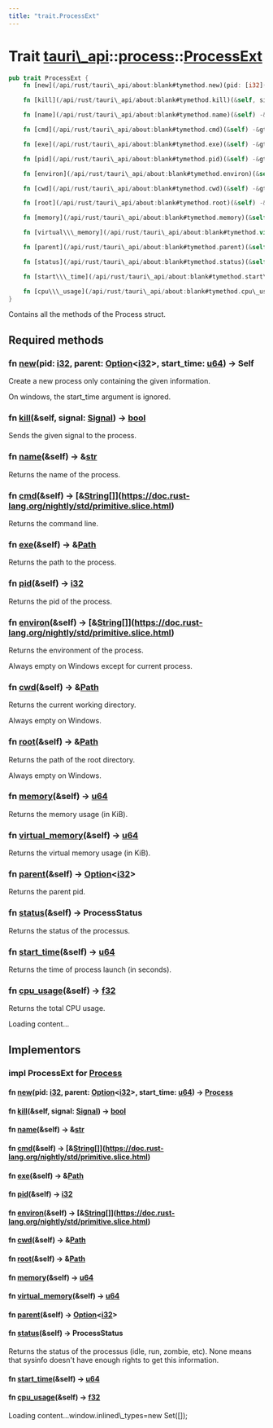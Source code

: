 ```yaml
---
title: "trait.ProcessExt"
---
```


Trait [tauri\\\_api](/api/rust/tauri\_api/../index.html)::[process](/api/rust/tauri\_api/index.html)::[ProcessExt](/api/rust/tauri\_api/)
=========================================================================================================================================

```rust
pub trait ProcessExt {
    fn [new](/api/rust/tauri\_api/about:blank#tymethod.new)(pid: [i32](https://doc.rust-lang.org/nightly/std/primitive.i32.html), parent: [Option](https://doc.rust-lang.org/nightly/core/option/enum.Option.html "enum core::option::Option")&lt;[i32](https://doc.rust-lang.org/nightly/std/primitive.i32.html)\&gt;, start\\\_time: [u64](https://doc.rust-lang.org/nightly/std/primitive.u64.html)) -&gt; Self;

    fn [kill](/api/rust/tauri\_api/about:blank#tymethod.kill)(&self, signal: [Signal](/api/rust/tauri\_api/../../tauri\_api/process/enum.Signal.html "enum tauri\_api::process::Signal")) -&gt; [bool](https://doc.rust-lang.org/nightly/std/primitive.bool.html);

    fn [name](/api/rust/tauri\_api/about:blank#tymethod.name)(&self) -&gt; &[str](https://doc.rust-lang.org/nightly/std/primitive.str.html);

    fn [cmd](/api/rust/tauri\_api/about:blank#tymethod.cmd)(&self) -&gt; [&\[](https://doc.rust-lang.org/nightly/std/primitive.slice.html)[String](https://doc.rust-lang.org/nightly/alloc/string/struct.String.html "struct alloc::string::String")[\]](https://doc.rust-lang.org/nightly/std/primitive.slice.html);

    fn [exe](/api/rust/tauri\_api/about:blank#tymethod.exe)(&self) -&gt; &[Path](https://doc.rust-lang.org/nightly/std/path/struct.Path.html "struct std::path::Path");

    fn [pid](/api/rust/tauri\_api/about:blank#tymethod.pid)(&self) -&gt; [i32](https://doc.rust-lang.org/nightly/std/primitive.i32.html);

    fn [environ](/api/rust/tauri\_api/about:blank#tymethod.environ)(&self) -&gt; [&\[](https://doc.rust-lang.org/nightly/std/primitive.slice.html)[String](https://doc.rust-lang.org/nightly/alloc/string/struct.String.html "struct alloc::string::String")[\]](https://doc.rust-lang.org/nightly/std/primitive.slice.html);

    fn [cwd](/api/rust/tauri\_api/about:blank#tymethod.cwd)(&self) -&gt; &[Path](https://doc.rust-lang.org/nightly/std/path/struct.Path.html "struct std::path::Path");

    fn [root](/api/rust/tauri\_api/about:blank#tymethod.root)(&self) -&gt; &[Path](https://doc.rust-lang.org/nightly/std/path/struct.Path.html "struct std::path::Path");

    fn [memory](/api/rust/tauri\_api/about:blank#tymethod.memory)(&self) -&gt; [u64](https://doc.rust-lang.org/nightly/std/primitive.u64.html);

    fn [virtual\\\_memory](/api/rust/tauri\_api/about:blank#tymethod.virtual\_memory)(&self) -&gt; [u64](https://doc.rust-lang.org/nightly/std/primitive.u64.html);

    fn [parent](/api/rust/tauri\_api/about:blank#tymethod.parent)(&self) -&gt; [Option](https://doc.rust-lang.org/nightly/core/option/enum.Option.html "enum core::option::Option")&lt;[i32](https://doc.rust-lang.org/nightly/std/primitive.i32.html)\&gt;;

    fn [status](/api/rust/tauri\_api/about:blank#tymethod.status)(&self) -&gt; ProcessStatus;

    fn [start\\\_time](/api/rust/tauri\_api/about:blank#tymethod.start\_time)(&self) -&gt; [u64](https://doc.rust-lang.org/nightly/std/primitive.u64.html);

    fn [cpu\\\_usage](/api/rust/tauri\_api/about:blank#tymethod.cpu\_usage)(&self) -&gt; [f32](https://doc.rust-lang.org/nightly/std/primitive.f32.html);
}
```

Contains all the methods of the <span>Process</span> struct.

Required methods
----------------

### <span>fn [new](/api/rust/tauri\_api/about:blank#tymethod.new)(pid: [i32](https://doc.rust-lang.org/nightly/std/primitive.i32.html), parent: [Option](https://doc.rust-lang.org/nightly/core/option/enum.Option.html "enum core::option::Option")&lt;[i32](https://doc.rust-lang.org/nightly/std/primitive.i32.html)&gt;, start\_time: [u64](https://doc.rust-lang.org/nightly/std/primitive.u64.html)) -&gt; Self</span>

Create a new process only containing the given information.

On windows, the <span>start\_time</span> argument is ignored.

### <span>fn [kill](/api/rust/tauri\_api/about:blank#tymethod.kill)(&self, signal: [Signal](/api/rust/tauri\_api/../../tauri\_api/process/enum.Signal.html "enum tauri\_api::process::Signal")) -&gt; [bool](https://doc.rust-lang.org/nightly/std/primitive.bool.html)</span>

Sends the given <span>signal</span> to the process.

### <span>fn [name](/api/rust/tauri\_api/about:blank#tymethod.name)(&self) -&gt; &[str](https://doc.rust-lang.org/nightly/std/primitive.str.html)</span>

Returns the name of the process.

### <span>fn [cmd](/api/rust/tauri\_api/about:blank#tymethod.cmd)(&self) -&gt; [&[](https://doc.rust-lang.org/nightly/std/primitive.slice.html)[String](https://doc.rust-lang.org/nightly/alloc/string/struct.String.html "struct alloc::string::String")[]](https://doc.rust-lang.org/nightly/std/primitive.slice.html)</span>

Returns the command line.

### <span>fn [exe](/api/rust/tauri\_api/about:blank#tymethod.exe)(&self) -&gt; &[Path](https://doc.rust-lang.org/nightly/std/path/struct.Path.html "struct std::path::Path")</span>

Returns the path to the process.

### <span>fn [pid](/api/rust/tauri\_api/about:blank#tymethod.pid)(&self) -&gt; [i32](https://doc.rust-lang.org/nightly/std/primitive.i32.html)</span>

Returns the pid of the process.

### <span>fn [environ](/api/rust/tauri\_api/about:blank#tymethod.environ)(&self) -&gt; [&[](https://doc.rust-lang.org/nightly/std/primitive.slice.html)[String](https://doc.rust-lang.org/nightly/alloc/string/struct.String.html "struct alloc::string::String")[]](https://doc.rust-lang.org/nightly/std/primitive.slice.html)</span>

Returns the environment of the process.

Always empty on Windows except for current process.

### <span>fn [cwd](/api/rust/tauri\_api/about:blank#tymethod.cwd)(&self) -&gt; &[Path](https://doc.rust-lang.org/nightly/std/path/struct.Path.html "struct std::path::Path")</span>

Returns the current working directory.

Always empty on Windows.

### <span>fn [root](/api/rust/tauri\_api/about:blank#tymethod.root)(&self) -&gt; &[Path](https://doc.rust-lang.org/nightly/std/path/struct.Path.html "struct std::path::Path")</span>

Returns the path of the root directory.

Always empty on Windows.

### <span>fn [memory](/api/rust/tauri\_api/about:blank#tymethod.memory)(&self) -&gt; [u64](https://doc.rust-lang.org/nightly/std/primitive.u64.html)</span>

Returns the memory usage (in KiB).

### <span>fn [virtual\_memory](/api/rust/tauri\_api/about:blank#tymethod.virtual\_memory)(&self) -&gt; [u64](https://doc.rust-lang.org/nightly/std/primitive.u64.html)</span>

Returns the virtual memory usage (in KiB).

### <span>fn [parent](/api/rust/tauri\_api/about:blank#tymethod.parent)(&self) -&gt; [Option](https://doc.rust-lang.org/nightly/core/option/enum.Option.html "enum core::option::Option")&lt;[i32](https://doc.rust-lang.org/nightly/std/primitive.i32.html)&gt;</span>

Returns the parent pid.

### <span>fn [status](/api/rust/tauri\_api/about:blank#tymethod.status)(&self) -&gt; ProcessStatus</span>

Returns the status of the processus.

### <span>fn [start\_time](/api/rust/tauri\_api/about:blank#tymethod.start\_time)(&self) -&gt; [u64](https://doc.rust-lang.org/nightly/std/primitive.u64.html)</span>

Returns the time of process launch (in seconds).

### <span>fn [cpu\_usage](/api/rust/tauri\_api/about:blank#tymethod.cpu\_usage)(&self) -&gt; [f32](https://doc.rust-lang.org/nightly/std/primitive.f32.html)</span>

Returns the total CPU usage.

Loading content...

Implementors
------------

### <span>impl ProcessExt for [Process](/api/rust/tauri\_api/../../tauri\_api/process/struct.Process.html "struct tauri\_api::process::Process")</span>

#### <span>fn [new](/api/rust/tauri\_api/about:blank#method.new)(pid: [i32](https://doc.rust-lang.org/nightly/std/primitive.i32.html), parent: [Option](https://doc.rust-lang.org/nightly/core/option/enum.Option.html "enum core::option::Option")&lt;[i32](https://doc.rust-lang.org/nightly/std/primitive.i32.html)&gt;, start\_time: [u64](https://doc.rust-lang.org/nightly/std/primitive.u64.html)) -&gt; [Process](/api/rust/tauri\_api/../../tauri\_api/process/struct.Process.html "struct tauri\_api::process::Process")</span>

#### <span>fn [kill](/api/rust/tauri\_api/about:blank#method.kill)(&self, signal: [Signal](/api/rust/tauri\_api/../../tauri\_api/process/enum.Signal.html "enum tauri\_api::process::Signal")) -&gt; [bool](https://doc.rust-lang.org/nightly/std/primitive.bool.html)</span>

#### <span>fn [name](/api/rust/tauri\_api/about:blank#method.name)(&self) -&gt; &[str](https://doc.rust-lang.org/nightly/std/primitive.str.html)</span>

#### <span>fn [cmd](/api/rust/tauri\_api/about:blank#method.cmd)(&self) -&gt; [&[](https://doc.rust-lang.org/nightly/std/primitive.slice.html)[String](https://doc.rust-lang.org/nightly/alloc/string/struct.String.html "struct alloc::string::String")[]](https://doc.rust-lang.org/nightly/std/primitive.slice.html)</span>

#### <span>fn [exe](/api/rust/tauri\_api/about:blank#method.exe)(&self) -&gt; &[Path](https://doc.rust-lang.org/nightly/std/path/struct.Path.html "struct std::path::Path")</span>

#### <span>fn [pid](/api/rust/tauri\_api/about:blank#method.pid)(&self) -&gt; [i32](https://doc.rust-lang.org/nightly/std/primitive.i32.html)</span>

#### <span>fn [environ](/api/rust/tauri\_api/about:blank#method.environ)(&self) -&gt; [&[](https://doc.rust-lang.org/nightly/std/primitive.slice.html)[String](https://doc.rust-lang.org/nightly/alloc/string/struct.String.html "struct alloc::string::String")[]](https://doc.rust-lang.org/nightly/std/primitive.slice.html)</span>

#### <span>fn [cwd](/api/rust/tauri\_api/about:blank#method.cwd)(&self) -&gt; &[Path](https://doc.rust-lang.org/nightly/std/path/struct.Path.html "struct std::path::Path")</span>

#### <span>fn [root](/api/rust/tauri\_api/about:blank#method.root)(&self) -&gt; &[Path](https://doc.rust-lang.org/nightly/std/path/struct.Path.html "struct std::path::Path")</span>

#### <span>fn [memory](/api/rust/tauri\_api/about:blank#method.memory)(&self) -&gt; [u64](https://doc.rust-lang.org/nightly/std/primitive.u64.html)</span>

#### <span>fn [virtual\_memory](/api/rust/tauri\_api/about:blank#method.virtual\_memory)(&self) -&gt; [u64](https://doc.rust-lang.org/nightly/std/primitive.u64.html)</span>

#### <span>fn [parent](/api/rust/tauri\_api/about:blank#method.parent)(&self) -&gt; [Option](https://doc.rust-lang.org/nightly/core/option/enum.Option.html "enum core::option::Option")&lt;[i32](https://doc.rust-lang.org/nightly/std/primitive.i32.html)&gt;</span>

#### <span>fn [status](/api/rust/tauri\_api/about:blank#method.status)(&self) -&gt; ProcessStatus</span>

Returns the status of the processus (idle, run, zombie, etc). <span>None</span> means that <span>sysinfo</span> doesn't have enough rights to get this information.

#### <span>fn [start\_time](/api/rust/tauri\_api/about:blank#method.start\_time)(&self) -&gt; [u64](https://doc.rust-lang.org/nightly/std/primitive.u64.html)</span>

#### <span>fn [cpu\_usage](/api/rust/tauri\_api/about:blank#method.cpu\_usage)(&self) -&gt; [f32](https://doc.rust-lang.org/nightly/std/primitive.f32.html)</span>

Loading content...window.inlined\\\_types=new Set(\[\]);
      